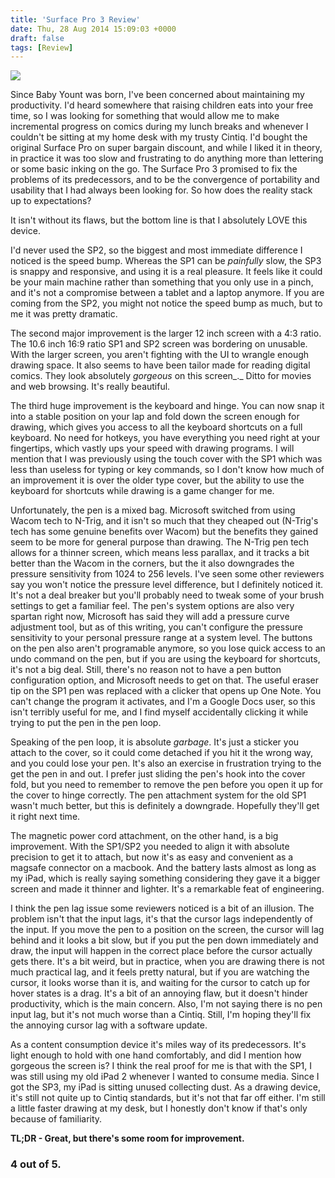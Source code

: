 ```yaml
---
title: 'Surface Pro 3 Review'
date: Thu, 28 Aug 2014 15:09:03 +0000
draft: false
tags: [Review]
---
```


![](/img/sp3-screenshot-1.jpg)

Since Baby Yount was born, I've been concerned about maintaining my productivity. I'd heard somewhere that raising children eats into your free time, so I was looking for something that would allow me to make incremental progress on comics during my lunch breaks and whenever I couldn't be sitting at my home desk with my trusty Cintiq. I'd bought the original Surface Pro on super bargain discount, and while I liked it in theory, in practice it was too slow and frustrating to do anything more than lettering or some basic inking on the go. The Surface Pro 3 promised to fix the problems of its predecessors, and to be the convergence of portability and usability that I had always been looking for. So how does the reality stack up to expectations?

It isn't without its flaws, but the bottom line is that I absolutely LOVE this device. 

I'd never used the SP2, so the biggest and most immediate difference I noticed is the speed bump. Whereas the SP1 can be _painfully_ slow, the SP3 is snappy and responsive, and using it is a real pleasure. It feels like it could be your main machine rather than something that you only use in a pinch, and it's not a compromise between a tablet and a laptop anymore. If you are coming from the SP2, you might not notice the speed bump as much, but to me it was pretty dramatic.

The second major improvement is the larger 12 inch screen with a 4:3 ratio. The 10.6 inch 16:9 ratio SP1 and SP2 screen was bordering on unusable. With the larger screen, you aren't fighting with the UI to wrangle enough drawing space. It also seems to have been tailor made for reading digital comics. They look absolutely _gorgeous_ on this screen_._ Ditto for movies and web browsing. It's really beautiful.

The third huge improvement is the keyboard and hinge. You can now snap it into a stable position on your lap and fold down the screen enough for drawing, which gives you access to all the keyboard shortcuts on a full keyboard. No need for hotkeys, you have everything you need right at your fingertips, which vastly ups your speed with drawing programs. I will mention that I was previously using the touch cover with the SP1 which was less than useless for typing or key commands, so I don't know how much of an improvement it is over the older type cover, but the ability to use the keyboard for shortcuts while drawing is a game changer for me. 

Unfortunately, the pen is a mixed bag. Microsoft switched from using Wacom tech to N-Trig, and it isn't so much that they cheaped out (N-Trig's tech has some genuine benefits over Wacom) but the benefits they gained seem to be more for general purpose than drawing. The N-Trig pen tech allows for a thinner screen, which means less parallax, and it tracks a bit better than the Wacom in the corners, but the it also downgrades the pressure sensitivity from 1024 to 256 levels. I've seen some other reviewers say you won't notice the pressure level difference, but I definitely noticed it. It's not a deal breaker but you'll probably need to tweak some of your brush settings to get a familiar feel. The pen's system options are also very spartan right now, Microsoft has said they will add a pressure curve adjustment tool, but as of this writing, you can't configure the pressure sensitivity to your personal pressure range at a system level. The buttons on the pen also aren't programable anymore, so you lose quick access to an undo command on the pen, but if you are using the keyboard for shortcuts, it's not a big deal. Still, there's no reason not to have a pen button configuration option, and Microsoft needs to get on that. The useful eraser tip on the SP1 pen was replaced with a clicker that opens up One Note. You can't change the program it activates, and I'm a Google Docs user, so this isn't terribly useful for me, and I find myself accidentally clicking it while trying to put the pen in the pen loop.

Speaking of the pen loop, it is absolute _garbage_. It's just a sticker you attach to the cover, so it could come detached if you hit it the wrong way, and you could lose your pen. It's also an exercise in frustration trying to the get the pen in and out. I prefer just sliding the pen's hook into the cover fold, but you need to remember to remove the pen before you open it up for the cover to hinge correctly. The pen attachment system for the old SP1 wasn't much better, but this is definitely a downgrade. Hopefully they'll get it right next time.

The magnetic power cord attachment, on the other hand, is a big improvement. With the SP1/SP2 you needed to align it with absolute precision to get it to attach, but now it's as easy and convenient as a magsafe connector on a macbook. And the battery lasts almost as long as my iPad, which is really saying something considering they gave it a bigger screen and made it thinner and lighter. It's a remarkable feat of engineering.

I think the pen lag issue some reviewers noticed is a bit of an illusion. The problem isn't that the input lags, it's that the cursor lags independently of the input. If you move the pen to a position on the screen, the cursor will lag behind and it looks a bit slow, but if you put the pen down immediately and draw, the input will happen in the correct place before the cursor actually gets there. It's a bit weird, but in practice, when you are drawing there is not much practical lag, and it feels pretty natural, but if you are watching the cursor, it looks worse than it is, and waiting for the cursor to catch up for hover states is a drag. It's a bit of an annoying flaw, but it doesn't hinder productivity, which is the main concern. Also, I'm not saying there is no pen input lag, but it's not much worse than a Cintiq. Still, I'm hoping they'll fix the annoying cursor lag with a software update.

As a content consumption device it's miles way of its predecessors. It's light enough to hold with one hand comfortably, and did I mention how gorgeous the screen is? I think the real proof for me is that with the SP1, I was still using my old iPad 2 whenever I wanted to consume media. Since I got the SP3, my iPad is sitting unused collecting dust. As a drawing device, it's still not quite up to Cintiq standards, but it's not that far off either. I'm still a little faster drawing at my desk, but I honestly don't know if that's only because of familiarity.

**TL;DR - Great, but there's some room for improvement.**

### 4 out of 5.